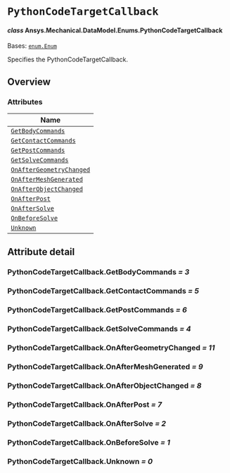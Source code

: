 # `PythonCodeTargetCallback`

<a id="ansys.mechanical.stubs.v242.Ansys.Mechanical.DataModel.Enums.PythonCodeTargetCallback"></a>

#### *class* Ansys.Mechanical.DataModel.Enums.PythonCodeTargetCallback

Bases: [`enum.Enum`](https://docs.python.org/3/library/enum.html#enum.Enum)

Specifies the PythonCodeTargetCallback.

<!-- !! processed by numpydoc !! -->

<a id="overview"></a>

## Overview

### Attributes

| Name |
| ------------------------------------------------------------------------------ |
| [`GetBodyCommands`](#PythonCodeTargetCallback.GetBodyCommands) |
| [`GetContactCommands`](#PythonCodeTargetCallback.GetContactCommands) |
| [`GetPostCommands`](#PythonCodeTargetCallback.GetPostCommands) |
| [`GetSolveCommands`](#PythonCodeTargetCallback.GetSolveCommands) |
| [`OnAfterGeometryChanged`](#PythonCodeTargetCallback.OnAfterGeometryChanged) |
| [`OnAfterMeshGenerated`](#PythonCodeTargetCallback.OnAfterMeshGenerated) |
| [`OnAfterObjectChanged`](#PythonCodeTargetCallback.OnAfterObjectChanged) |
| [`OnAfterPost`](#PythonCodeTargetCallback.OnAfterPost) |
| [`OnAfterSolve`](#PythonCodeTargetCallback.OnAfterSolve) |
| [`OnBeforeSolve`](#PythonCodeTargetCallback.OnBeforeSolve) |
| [`Unknown`](#PythonCodeTargetCallback.Unknown) |

<a id="attribute-detail"></a>

## Attribute detail

<a id="PythonCodeTargetCallback.GetBodyCommands"></a>

### PythonCodeTargetCallback.GetBodyCommands *= 3*

<a id="PythonCodeTargetCallback.GetContactCommands"></a>

### PythonCodeTargetCallback.GetContactCommands *= 5*

<a id="PythonCodeTargetCallback.GetPostCommands"></a>

### PythonCodeTargetCallback.GetPostCommands *= 6*

<a id="PythonCodeTargetCallback.GetSolveCommands"></a>

### PythonCodeTargetCallback.GetSolveCommands *= 4*

<a id="PythonCodeTargetCallback.OnAfterGeometryChanged"></a>

### PythonCodeTargetCallback.OnAfterGeometryChanged *= 11*

<a id="PythonCodeTargetCallback.OnAfterMeshGenerated"></a>

### PythonCodeTargetCallback.OnAfterMeshGenerated *= 9*

<a id="PythonCodeTargetCallback.OnAfterObjectChanged"></a>

### PythonCodeTargetCallback.OnAfterObjectChanged *= 8*

<a id="PythonCodeTargetCallback.OnAfterPost"></a>

### PythonCodeTargetCallback.OnAfterPost *= 7*

<a id="PythonCodeTargetCallback.OnAfterSolve"></a>

### PythonCodeTargetCallback.OnAfterSolve *= 2*

<a id="PythonCodeTargetCallback.OnBeforeSolve"></a>

### PythonCodeTargetCallback.OnBeforeSolve *= 1*

<a id="PythonCodeTargetCallback.Unknown"></a>

### PythonCodeTargetCallback.Unknown *= 0*



